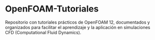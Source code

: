 # OpenFOAM-Tutoriales
Repositorio con tutoriales prácticos de OpenFOAM 12, documentados y organizados para facilitar el aprendizaje y la aplicación en simulaciones CFD (Computational Fluid Dynamics).

